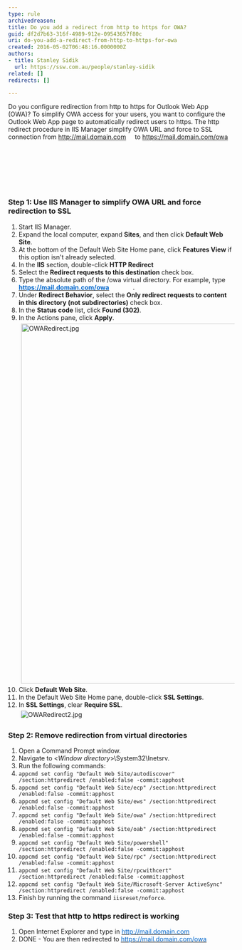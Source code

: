 ```yaml
---
type: rule
archivedreason: 
title: Do you add a redirect from http to https for OWA?
guid: df2d7b63-316f-4989-912e-09543657f80c
uri: do-you-add-a-redirect-from-http-to-https-for-owa
created: 2016-05-02T06:48:16.0000000Z
authors:
- title: Stanley Sidik
  url: https://ssw.com.au/people/stanley-sidik
related: []
redirects: []

---
```



<p>Do you configure redirection from&#160;http to&#160;https for Outlook Web App (OWA)? To simplify OWA access for your users, you want to configure the Outlook Web App page to automatically redirect users to https. The http redirect procedure in IIS Manager simplify OWA URL and force to SSL connection from <a href="http&#58;//mail.domain.com/">http&#58;//mail.domain.com</a> <img title="You are now leaving SSW" src="/Style%20Library/SSW/CoreImages/external.gif" alt="" /> <img title="You are now leaving SSW" src="/Style%20Library/SSW/CoreImages/external.gif" alt="" /> <img title="You are now leaving SSW" src="/Style%20Library/SSW/CoreImages/external.gif" alt="" /> <img title="You are now leaving SSW" src="/Style%20Library/SSW/CoreImages/external.gif" alt="" /> to <a href="https&#58;//mail.domain.com/owa">https&#58;//mail.domain.com/owa</a> <img title="You are now leaving SSW" src="/Style%20Library/SSW/CoreImages/external.gif" alt="" /> <img title="You are now leaving SSW" src="/Style%20Library/SSW/CoreImages/external.gif" alt="" /> <img title="You are now leaving SSW" src="/Style%20Library/SSW/CoreImages/external.gif" alt="" /> <img title="You are now leaving SSW" src="/Style%20Library/SSW/CoreImages/external.gif" alt="" /> </p><h3 class="ssw15-rteElement-H3"></h3><ol><p>&#160;</p></ol>
<br><excerpt class='endintro'></excerpt><br>
<h3 class="ssw15-rteElement-H3">Step 1&#58; Use IIS Manager to simplify OWA URL and force redirection to SSL</h3><ol><li>Start IIS Manager.</li><li>Expand the local computer, expand <strong>Sites</strong>, and then click <strong>Default Web Site</strong>.</li><li>At the bottom of the Default Web Site Home pane, click <strong>Features View</strong> if this option isn't already selected.</li><li>In the <strong>IIS</strong> section, double-click <strong>HTTP Redirect</strong></li><li>Select the <strong>Redirect requests to this destination</strong> check box.</li><li>Type the absolute path of the /owa virtual directory. For example, type <strong><a href="https&#58;//mail.domain.com/owa"><span style="text-decoration&#58;underline;"><font color="#0066cc">https&#58;//mail.domain.com/owa</font></span></a> <img title="You are now leaving SSW" src="/Style%20Library/SSW/CoreImages/external.gif" alt="" style="margin&#58;5px;" /> <img title="You are now leaving SSW" src="/Style%20Library/SSW/CoreImages/external.gif" alt="" style="margin&#58;5px;" /> <img title="You are now leaving SSW" src="/Style%20Library/SSW/CoreImages/external.gif" alt="" style="margin&#58;5px;" /> <img title="You are now leaving SSW" src="/Style%20Library/SSW/CoreImages/external.gif" alt="" style="margin&#58;5px;" /></strong>.</li><li>Under <strong>Redirect Behavior</strong>, select the <strong>Only redirect requests to content in this directory (not subdirectories)</strong> check box.</li><li>In the <strong>Status code</strong> list, click <strong>Found (302)</strong>.</li><li>In the Actions pane, click <strong>Apply</strong>. <br><img alt="OWARedirect.jpg" src="/SiteAssets/rules-to-better-owa-http-to-https-redirect/OWARedirect.jpg" style="margin&#58;5px;width&#58;808px;" /></li><li>Click <strong>Default Web Site</strong>.</li><li>In the Default Web Site Home pane, double-click <strong>SSL Settings</strong>.</li><li>In <strong>SSL Settings</strong>, clear <strong>Require SSL</strong>.<br><img alt="OWARedirect2.jpg" src="/SiteAssets/rules-to-better-owa-http-to-https-redirect/OWARedirect2.jpg" style="margin&#58;5px;" /></li></ol><h3 class="ssw15-rteElement-H3">Step 2&#58; Remove redirection from virtual directories</h3><ol><li>Open a Command Prompt window.</li><li>Navigate to &lt;<em>Window directory</em>&gt;\System32\Inetsrv.</li><li>Run the following commands&#58; </li><li><code>appcmd set config &quot;Default Web Site/autodiscover&quot; /section&#58;httpredirect /enabled&#58;false -commit&#58;apphost</code> </li><li><code>appcmd set config &quot;Default Web Site/ecp&quot; /section&#58;httpredirect /enabled&#58;false -commit&#58;apphost</code> </li><li><code>appcmd set config &quot;Default Web Site/ews&quot; /section&#58;httpredirect /enabled&#58;false -commit&#58;apphost</code> </li><li><code>appcmd set config &quot;Default Web Site/owa&quot; /section&#58;httpredirect /enabled&#58;false -commit&#58;apphost</code> </li><li><code>appcmd set config &quot;Default Web Site/oab&quot; /section&#58;httpredirect /enabled&#58;false -commit&#58;apphost</code> </li><li><code>appcmd set config &quot;Default Web Site/powershell&quot; /section&#58;httpredirect /enabled&#58;false -commit&#58;apphost</code> </li><li><code>appcmd set config &quot;Default Web Site/rpc&quot; /section&#58;httpredirect /enabled&#58;false -commit&#58;apphost</code> </li><li><code>appcmd set config &quot;Default Web Site/rpcwithcert&quot; /section&#58;httpredirect /enabled&#58;false -commit&#58;apphost</code> </li><li><code>appcmd set config &quot;Default Web Site/Microsoft-Server ActiveSync&quot; /section&#58;httpredirect /enabled&#58;false -commit&#58;apphost</code> </li><li>Finish by running the command <code>iisreset/noforce</code>.</li></ol><h3 class="ssw15-rteElement-H3">Step 3&#58; Test that http to https redirect&#160;is working</h3><ol><li>Open&#160;Internet Explorer and type in <a href="http&#58;//mail.domain.com/"><span style="text-decoration&#58;underline;"><font color="#0066cc">http&#58;//mail.domain.com</font></span></a> <img title="You are now leaving SSW" src="/Style%20Library/SSW/CoreImages/external.gif" alt="" style="margin&#58;5px;" /> <img title="You are now leaving SSW" src="/Style%20Library/SSW/CoreImages/external.gif" alt="" style="margin&#58;5px;" /> <img title="You are now leaving SSW" src="/Style%20Library/SSW/CoreImages/external.gif" alt="" style="margin&#58;5px;" /> <img title="You are now leaving SSW" src="/Style%20Library/SSW/CoreImages/external.gif" alt="" style="margin&#58;5px;" /></li><li>DONE - You are then redirected to <a href="https&#58;//mail.domain.com/owa"><span style="text-decoration&#58;underline;"><font color="#0066cc">https&#58;//mail.domain.com/owa</font></span></a> <img title="You are now leaving SSW" src="/Style%20Library/SSW/CoreImages/external.gif" alt="" style="margin&#58;5px;" /> <img title="You are now leaving SSW" src="/Style%20Library/SSW/CoreImages/external.gif" alt="" style="margin&#58;5px;" /> <img title="You are now leaving SSW" src="/Style%20Library/SSW/CoreImages/external.gif" alt="" style="margin&#58;5px;" /> <img title="You are now leaving SSW" src="/Style%20Library/SSW/CoreImages/external.gif" alt="" style="margin&#58;5px;" /> </li></ol>


